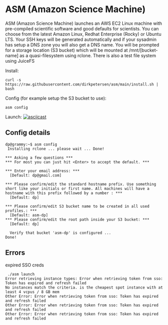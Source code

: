 # ASM (Amazon Science Machine)

ASM (Amazon Science Machine) launches an AWS EC2 Linux machine with pre-compiled scientific software and good defaults for scientists. You can choose from the latest Amazon Linux, Redhat Enterprise (Rocky) or Ubuntu LTS. Your SSH keys will be generated automatically and if your sysadmin has setup a DNS zone you will also get a DNS name. You will be prompted for a storage location (S3 bucket) which will be mounted at /mnt/[bucket-name] as a quasi-filesystem using rclone. There is also a test file system using JuiceFS 

Install: 
```
curl -s https://raw.githubusercontent.com/dirkpetersen/asm/main/install.sh | bash
```
Config (for example setup the S3 bucket to use):
```
asm config 
```
Launch: 
[![asciicast](https://asciinema.org/a/vvpaBisB9HGFtE13pgHvLL8xB.svg)](https://asciinema.org/a/vvpaBisB9HGFtE13pgHvLL8xB)


## Config details

```
dp@grammy:~$ asm config
 Installing rclone ... please wait ... Done!

*** Asking a few questions ***
*** For most you can just hit <Enter> to accept the default. ***

*** Enter your email address: ***
  [Default: dp@gmail.com]

*** Please confirm/edit the standard hostname prefix. Use something short like your initials or first name. All machines will have a hostname with this prefix followed by a number : ***
  [Default: dp]

*** Please confirm/edit S3 bucket name to be created in all used profiles.: ***
  [Default: asm-dp]
*** Please confirm/edit the root path inside your S3 bucket: ***
  [Default: dp]

  Verify that bucket 'asm-dp' is configured ...
Done!
```


## Errors

expired SSO creds 

```
 ./asm launch
Error retrieving instance types: Error when retrieving token from sso: Token has expired and refresh failed
No instances match the criteria. is the cheapest spot instance with at least 4 vcpus / 8 GB mem
Other Error: Error when retrieving token from sso: Token has expired and refresh failed
Other Error: Error when retrieving token from sso: Token has expired and refresh failed
Other Error: Error when retrieving token from sso: Token has expired and refresh failed
```
